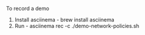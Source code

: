 To record a demo

1. Install asciinema - brew install asciinema
2. Run - asciinema rec -c ./demo-network-policies.sh